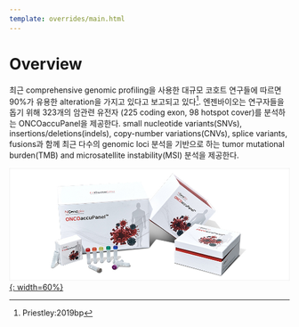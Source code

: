 ```yaml
---
template: overrides/main.html
---
```


# Overview

최근 comprehensive genomic profiling을 사용한 대규모 코호트 연구들에 따르면 90%가 유용한 alteration을 가지고 있다고 보고되고 있다[^1]. 엔젠바이오는 연구자들을 돕기 위해 323개의 암관련 유전자 (225 coding exon, 98 hotspot cover)를 분석하는 ONCOaccuPanel을 제공한다. small nucleotide variants(SNVs), insertions/deletions(indels), copy-number variations(CNVs), splice variants, fusions과 함께 최근 다수의 genomic loci 분석을 기반으로 하는 tumor mutational burden(TMB) and microsatellite instability(MSI) 분석을 제공한다.

[![release_01][1]{: width=60%}][1]

  [1]: ../../../assets/screenshots/onco_package.jpg

  [^1]: 
    Priestley:2019bp